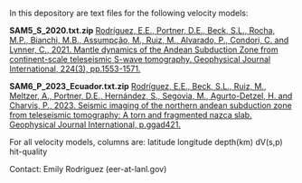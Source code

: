 In this depository are text files for the following velocity models:
 
**SAM5_S_2020.txt.zip**
[Rodríguez, E.E., Portner, D.E., Beck, S.L., Rocha, M.P., Bianchi, M.B., Assumpção, M., Ruiz, M., Alvarado, P., Condori, C. and Lynner, C., 2021. Mantle dynamics of the Andean Subduction Zone from continent-scale teleseismic S-wave tomography. Geophysical Journal International, 224(3), pp.1553-1571.](https://academic.oup.com/gji/article/224/3/1553/5974279)

**SAM6_P_2023_Ecuador.txt.zip**
[Rodríguez, E.E., Beck, S.L., Ruiz, M., Meltzer, A., Portner, D.E., Hernández, S., Segovia, M., Agurto-Detzel, H. and Charvis, P., 2023. Seismic imaging of the northern andean subduction zone from teleseismic tomography: A torn and fragmented nazca slab. Geophysical Journal International, p.ggad421.](https://doi.org/10.1093/gji/ggad421)


For all velocity models, columns are:
latitude    longitude    depth(km)        dV(s,p)        hit-quality


Contact: Emily Rodriguez (eer-at-lanl.gov)
